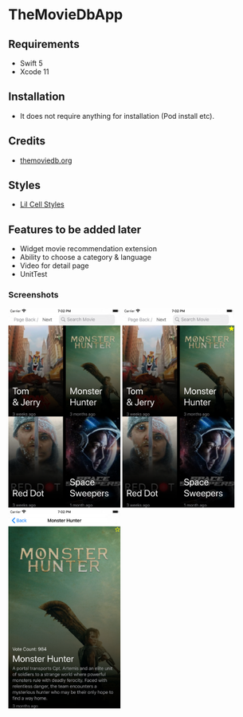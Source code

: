 # TheMovieDbApp

## Requirements

- Swift 5
- Xcode 11

## Installation

- It does not require anything for installation (Pod install etc).


## Credits

- [themoviedb.org](https://www.themoviedb.org/)

## Styles

- [Lil Cell Styles](https://lil.software/)

## Features to be added later

- Widget movie recommendation extension
- Ability to choose a category & language
- Video for detail page
- UnitTest

### Screenshots

<img src=Images/dashboard.png height=400> <img src=Images/dashboardStar.png height=400> <img src=Images/detail.png height=400>
